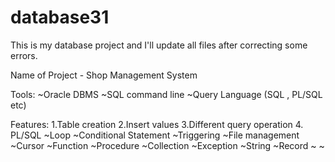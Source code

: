 # database31

This is my database project and I'll update all files after correcting some errors.

Name of Project -
Shop Management System

Tools:
~Oracle DBMS
~SQL command line
~Query Language (SQL , PL/SQL etc)

Features:
1.Table creation
2.Insert values
3.Different query operation
4. PL/SQL 
    ~Loop
    ~Conditional Statement
    ~Triggering
    ~File management
    ~Cursor
    ~Function
    ~Procedure
    ~Collection
    ~Exception
    ~String
    ~Record
    ~
    ~
